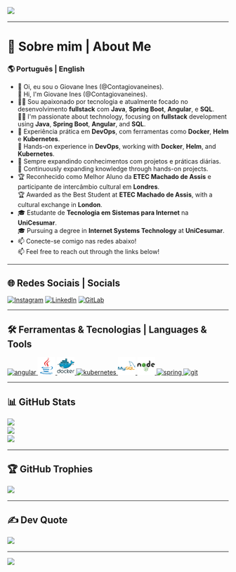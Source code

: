 [![](https://visitcount.itsvg.in/api?id=Contagiovaneines&icon=0&color=0)](https://visitcount.itsvg.in)

---

# 💫 Sobre mim | About Me

### 🌎 Português | English

- 👋 Oi, eu sou o Giovane Ines (@Contagiovaneines).  
  👋 Hi, I'm Giovane Ines (@Contagiovaneines).  
- 👨‍💻 Sou apaixonado por tecnologia e atualmente focado no desenvolvimento **fullstack** com **Java**, **Spring Boot**, **Angular**, e **SQL**.  
  👨‍💻 I'm passionate about technology, focusing on **fullstack** development using **Java**, **Spring Boot**, **Angular**, and **SQL**.  
- 🚀 Experiência prática em **DevOps**, com ferramentas como **Docker**, **Helm** e **Kubernetes**.  
  🚀 Hands-on experience in **DevOps**, working with **Docker**, **Helm**, and **Kubernetes**.  
- 🌱 Sempre expandindo conhecimentos com projetos e práticas diárias.  
  🌱 Continuously expanding knowledge through hands-on projects.  
- 🏆 Reconhecido como Melhor Aluno da **ETEC Machado de Assis** e participante de intercâmbio cultural em **Londres**.  
  🏆 Awarded as the Best Student at **ETEC Machado de Assis**, with a cultural exchange in **London**.  
- 🎓 Estudante de **Tecnologia em Sistemas para Internet** na **UniCesumar**.  
  🎓 Pursuing a degree in **Internet Systems Technology** at **UniCesumar**.  
- 📫 Conecte-se comigo nas redes abaixo!  
  📫 Feel free to reach out through the links below!

---

## 🌐 Redes Sociais | Socials
[![Instagram](https://img.shields.io/badge/Instagram-%23E4405F.svg?logo=Instagram&logoColor=white)](https://instagram.com/giovane_ines) 
[![LinkedIn](https://img.shields.io/badge/LinkedIn-%230077B5.svg?logo=linkedin&logoColor=white)](https://www.linkedin.com/in/giovane-ines) 
[![GitLab](https://img.shields.io/badge/GitLab-%23181717.svg?logo=gitlab&logoColor=white)](https://gitlab.com/contatogiovaneines)

---

## 🛠️ Ferramentas & Tecnologias | Languages & Tools
<p align="left"> 
  <a href="https://angular.io" target="_blank"> <img src="https://angular.io/assets/images/logos/angular/angular.svg" alt="angular" width="40" height="40"/> </a> 
  <a href="https://www.java.com" target="_blank"> <img src="https://raw.githubusercontent.com/devicons/devicon/master/icons/java/java-original.svg" alt="java" width="40" height="40"/> </a> 
  <a href="https://www.docker.com/" target="_blank"> <img src="https://raw.githubusercontent.com/devicons/devicon/master/icons/docker/docker-original-wordmark.svg" alt="docker" width="40" height="40"/> </a> 
  <a href="https://kubernetes.io" target="_blank"> <img src="https://www.vectorlogo.zone/logos/kubernetes/kubernetes-icon.svg" alt="kubernetes" width="40" height="40"/> </a> 
  <a href="https://www.mysql.com/" target="_blank"> <img src="https://raw.githubusercontent.com/devicons/devicon/master/icons/mysql/mysql-original-wordmark.svg" alt="mysql" width="40" height="40"/> </a> 
  <a href="https://nodejs.org" target="_blank"> <img src="https://raw.githubusercontent.com/devicons/devicon/master/icons/nodejs/nodejs-original-wordmark.svg" alt="nodejs" width="40" height="40"/> </a> 
  <a href="https://spring.io/" target="_blank"> <img src="https://www.vectorlogo.zone/logos/springio/springio-icon.svg" alt="spring" width="40" height="40"/> </a> 
  <a href="https://git-scm.com/" target="_blank"> <img src="https://www.vectorlogo.zone/logos/git-scm/git-scm-icon.svg" alt="git" width="40" height="40"/> </a> 
</p>

---

## 📊 GitHub Stats
![](https://github-readme-stats.vercel.app/api?username=Contagiovaneines&theme=dark&hide_border=false&include_all_commits=false&count_private=false)  
![](https://github-readme-streak-stats.herokuapp.com/?user=Contagiovaneines&theme=dark&hide_border=false)  
![](https://github-readme-stats.vercel.app/api/top-langs/?username=Contagiovaneines&theme=dark&hide_border=false&include_all_commits=false&count_private=false&layout=compact)

---

## 🏆 GitHub Trophies
![](https://github-profile-trophy.vercel.app/?username=Contagiovaneines&theme=radical&no-frame=false&no-bg=true&margin-w=4)

---

## ✍️ Dev Quote
![](https://quotes-github-readme.vercel.app/api?type=horizontal&theme=radical)

---

[![](https://visitcount.itsvg.in/api?id=Contagiovaneines&icon=0&color=0)](https://visitcount.itsvg.in)
